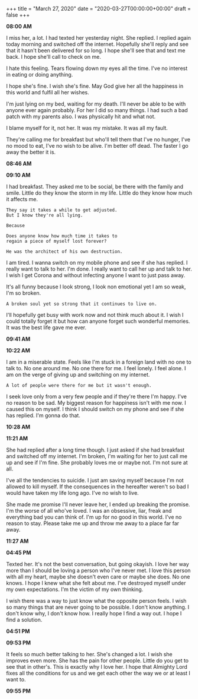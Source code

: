 +++
title = "March 27, 2020"
date = "2020-03-27T00:00:00+00:00"
draft = false
+++

**08:00 AM**

I miss her, a lot. I had texted her yesterday night. She replied.
I replied again today morning and switched off the internet.
Hopefully she'll reply and see that it hasn't been delivered for so long.
I hope she'll see that and text me back. I hope she'll call to check on me.

I hate this feeling. Tears flowing down my eyes all the time.
I've no interest in eating or doing anything.

I hope she's fine. I wish she's fine. May God give her all the happiness in this world and fulfil all
her wishes.

I'm just lying on my bed, waiting for my death. I'll never be able to be with anyone ever again probably.
For her I did so many things. I had such a bad patch with my parents also. I was physically hit and what not.

I blame myself for it, not her. It was my mistake. It was all my fault.

They're calling me for breakfast but who'll tell them that I've no hunger, I've no mood to eat,
I've no wish to be alive. I'm better off dead. The faster I go away the better it is.

**08:46 AM**

**09:10 AM**

I had breakfast. They asked me to be social, be there with the family and smile.
Little do they know the storm in my life. Little do they know how much it affects me.

```
They say it takes a while to get adjusted.
But I know they're all lying.

Because

Does anyone know how much time it takes to
regain a piece of myself lost forever?
```

```
He was the architect of his own destruction.
```

I am tired. I wanna switch on my mobile phone and see if she has replied.
I really want to talk to her. I'm done. I really want to call her up and
talk to her. I wish I get Corona and without infecting anyone I want to just
pass away.

It's all funny because I look strong, I look non emotional yet I am so weak,
I'm so broken.

```
A broken soul yet so strong that it continues to live on.
```

I'll hopefully get busy with work now and not think much about it.
I wish I could totally forget it but how can anyone forget such wonderful
memories. It was the best life gave me ever.

**09:41 AM**

**10:22 AM**

I am in a miserable state. Feels like I'm stuck in a foreign land with no one to
talk to. No one around me. No one there for me. I feel lonely. I feel alone.
I am on the verge of giving up and switching on my internet.

```
A lot of people were there for me but it wasn't enough.
```

I seek love only from a very few people and if they're there I'm happy. I've no reason to be sad.
My biggest reason for happiness isn't with me now. I caused this on myself.
I think I should switch on my phone and see if she has replied. I'm gonna do that.

**10:28 AM**

**11:21 AM**

She had replied after a long time though. I just asked if she had breakfast and switched off my internet.
I'm broken, I'm waiting for her to just call me up and see if I'm fine. She probably loves me or maybe
not. I'm not sure at all.

I've all the tendencies to suicide. I just am saving myself because I'm not allowed to kill myself.
If the consequences in the hereafter weren't so bad I would have taken my life long ago.
I've no wish to live.

She made me promise I'll never leave her, I ended up breaking the promise.
I'm the worse of all who've loved.
I was an obsessive, liar, freak and everything bad you can think of.
I'm up for no good in this world. I've no reason to stay.
Please take me up and throw me away to a place far far away.

**11:27 AM**

**04:45 PM**

Texted her. It's not the best conversation, but going okayish.
I love her way more than I should be loving a person who I've never met.
I love this person with all my heart, maybe she doesn't even care or
maybe she does. No one knows. I hope I knew what she felt about me.
I've destroyed myself under my own expectations. I'm the victim of my
own thinking.

I wish there was a way to just know what the opposite person feels.
I wish so many things that are never going to be possible.
I don't know anything. I don't know why, I don't know how.
I really hope I find a way out. I hope I find a solution.

**04:51 PM**

**09:53 PM**

It feels so much better talking to her. She's changed a lot.
I wish she improves even more. She has the pain for other people.
Little do you get to see that in other's. This is exactly why I love
her. I hope that Almighty Lord fixes all the conditions for us
and we get each other the way we or at least I want to.

**09:55 PM**
